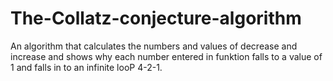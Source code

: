 # The-Collatz-conjecture-algorithm
An algorithm that calculates the numbers and values of decrease and increase and shows why each number entered in funktion falls to a value of 1 and  falls in to an infinite looP 4-2-1.
